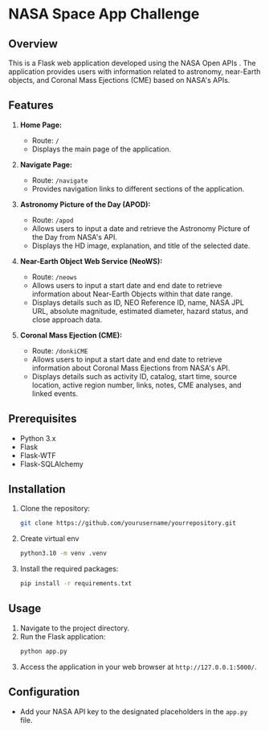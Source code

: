 # NASA Space App Challenge

## Overview
This is a Flask web application developed using the NASA Open APIs . The application provides users with information related to astronomy, near-Earth objects, and Coronal Mass Ejections (CME) based on NASA's APIs.

## Features
1. **Home Page:**
    - Route: `/`
    - Displays the main page of the application.

2. **Navigate Page:**
    - Route: `/navigate`
    - Provides navigation links to different sections of the application.

3. **Astronomy Picture of the Day (APOD):**
    - Route: `/apod`
    - Allows users to input a date and retrieve the Astronomy Picture of the Day from NASA's API.
    - Displays the HD image, explanation, and title of the selected date.

4. **Near-Earth Object Web Service (NeoWS):**
    - Route: `/neows`
    - Allows users to input a start date and end date to retrieve information about Near-Earth Objects within that date range.
    - Displays details such as ID, NEO Reference ID, name, NASA JPL URL, absolute magnitude, estimated diameter, hazard status, and close approach data.

5. **Coronal Mass Ejection (CME):**
    - Route: `/donkiCME`
    - Allows users to input a start date and end date to retrieve information about Coronal Mass Ejections from NASA's API.
    - Displays details such as activity ID, catalog, start time, source location, active region number, links, notes, CME analyses, and linked events.

## Prerequisites
- Python 3.x
- Flask
- Flask-WTF
- Flask-SQLAlchemy

## Installation
1. Clone the repository:
    ```bash
    git clone https://github.com/yourusername/yourrepository.git
    ```

2. Create virtual env
    ```bash
    python3.10 -m venv .venv
    ```

3. Install the required packages:
    ```bash
    pip install -r requirements.txt
    ```

## Usage
1. Navigate to the project directory.
2. Run the Flask application:
    ```bash
    python app.py
    ```
3. Access the application in your web browser at `http://127.0.0.1:5000/`.

## Configuration
- Add your NASA API key to the designated placeholders in the `app.py` file.
